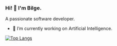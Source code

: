 ### Hi! 👋 I'm Bilge. 
A passionate software developer. 

- 🔭 I’m currently working on Artificial Intelligence.

[![Top Langs](https://github-readme-stats.vercel.app/api/top-langs/?username=alibilgealtun)](https://github.com/alibilgealtun/github-readme-stats)

<!--
**alibilgealtun/alibilgealtun** is a ✨ _special_ ✨ repository because its `README.md` (this file) appears on your GitHub profile.

Here are some ideas to get you started:

- 🔭 I’m currently working on ...
- 🌱 I’m currently learning ...
- 👯 I’m looking to collaborate on ...
- 🤔 I’m looking for help with ...
- 💬 Ask me about ...
- 📫 How to reach me: ...
- 😄 Pronouns: ...
- ⚡ Fun fact: ...
-->
